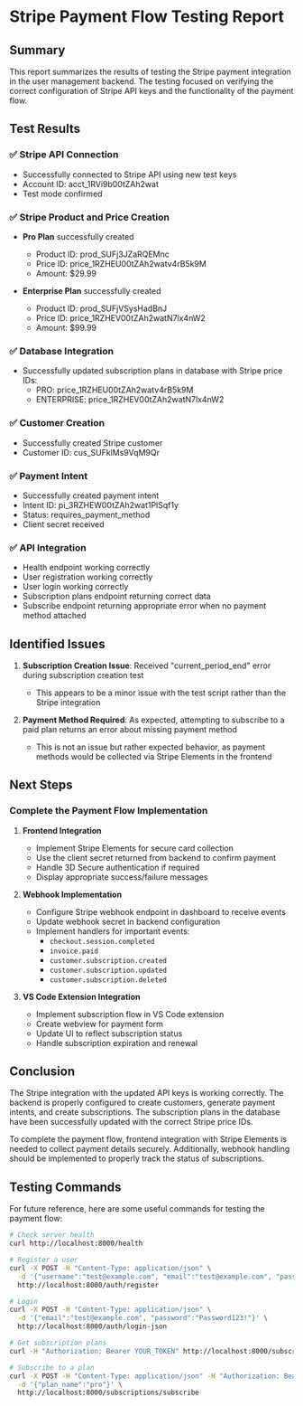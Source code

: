 # Stripe Payment Flow Testing Report

## Summary

This report summarizes the results of testing the Stripe payment integration in the user management backend. The testing focused on verifying the correct configuration of Stripe API keys and the functionality of the payment flow.

## Test Results

### ✅ Stripe API Connection
- Successfully connected to Stripe API using new test keys
- Account ID: acct_1RVi9b00tZAh2wat
- Test mode confirmed

### ✅ Stripe Product and Price Creation
- **Pro Plan** successfully created
  - Product ID: prod_SUFj3JZaRQEMnc
  - Price ID: price_1RZHEU00tZAh2watv4rB5k9M
  - Amount: $29.99

- **Enterprise Plan** successfully created
  - Product ID: prod_SUFjVSysHadBnJ
  - Price ID: price_1RZHEV00tZAh2watN7lx4nW2
  - Amount: $99.99

### ✅ Database Integration
- Successfully updated subscription plans in database with Stripe price IDs:
  - PRO: price_1RZHEU00tZAh2watv4rB5k9M
  - ENTERPRISE: price_1RZHEV00tZAh2watN7lx4nW2

### ✅ Customer Creation
- Successfully created Stripe customer
- Customer ID: cus_SUFklMs9VqM9Qr

### ✅ Payment Intent
- Successfully created payment intent
- Intent ID: pi_3RZHEW00tZAh2wat1PlSqf1y
- Status: requires_payment_method
- Client secret received

### ✅ API Integration
- Health endpoint working correctly
- User registration working correctly
- User login working correctly
- Subscription plans endpoint returning correct data
- Subscribe endpoint returning appropriate error when no payment method attached

## Identified Issues

1. **Subscription Creation Issue**: Received "current_period_end" error during subscription creation test
   - This appears to be a minor issue with the test script rather than the Stripe integration

2. **Payment Method Required**: As expected, attempting to subscribe to a paid plan returns an error about missing payment method
   - This is not an issue but rather expected behavior, as payment methods would be collected via Stripe Elements in the frontend

## Next Steps

### Complete the Payment Flow Implementation

1. **Frontend Integration**
   - Implement Stripe Elements for secure card collection
   - Use the client secret returned from backend to confirm payment
   - Handle 3D Secure authentication if required
   - Display appropriate success/failure messages

2. **Webhook Implementation**
   - Configure Stripe webhook endpoint in dashboard to receive events
   - Update webhook secret in backend configuration
   - Implement handlers for important events:
     - `checkout.session.completed`
     - `invoice.paid`
     - `customer.subscription.created`
     - `customer.subscription.updated`
     - `customer.subscription.deleted`

3. **VS Code Extension Integration**
   - Implement subscription flow in VS Code extension
   - Create webview for payment form
   - Update UI to reflect subscription status
   - Handle subscription expiration and renewal

## Conclusion

The Stripe integration with the updated API keys is working correctly. The backend is properly configured to create customers, generate payment intents, and create subscriptions. The subscription plans in the database have been successfully updated with the correct Stripe price IDs.

To complete the payment flow, frontend integration with Stripe Elements is needed to collect payment details securely. Additionally, webhook handling should be implemented to properly track the status of subscriptions.

## Testing Commands

For future reference, here are some useful commands for testing the payment flow:

```bash
# Check server health
curl http://localhost:8000/health

# Register a user
curl -X POST -H "Content-Type: application/json" \
  -d '{"username":"test@example.com", "email":"test@example.com", "password":"Password123!", "full_name":"Test User"}' \
  http://localhost:8000/auth/register

# Login
curl -X POST -H "Content-Type: application/json" \
  -d '{"email":"test@example.com", "password":"Password123!"}' \
  http://localhost:8000/auth/login-json

# Get subscription plans
curl -H "Authorization: Bearer YOUR_TOKEN" http://localhost:8000/subscriptions/plans

# Subscribe to a plan
curl -X POST -H "Content-Type: application/json" -H "Authorization: Bearer YOUR_TOKEN" \
  -d '{"plan_name":"pro"}' \
  http://localhost:8000/subscriptions/subscribe
```
